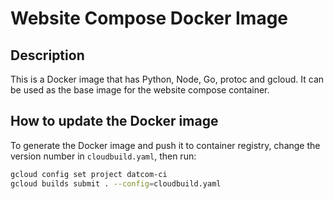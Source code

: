 # Website Compose Docker Image

## Description

This is a Docker image that has Python, Node, Go, protoc and gcloud. It can be used
as the base image for the website compose container.

## How to update the Docker image

To generate the Docker image and push it to container registry, change the
version number in `cloudbuild.yaml`, then run:

```bash
gcloud config set project datcom-ci
gcloud builds submit . --config=cloudbuild.yaml
```
